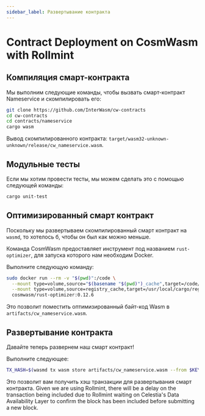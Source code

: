 ```yaml
---
sidebar_label: Развертывание контракта
---
```


# Contract Deployment on CosmWasm with Rollmint
<!-- markdownlint-disable MD013 -->

## Компиляция смарт-контракта

Мы выполним следующие команды, чтобы вызвать смарт-контракт Nameservice и скомпилировать его:

```sh
git clone https://github.com/InterWasm/cw-contracts
cd cw-contracts
cd contracts/nameservice
cargo wasm
```

Вывод скомпилированного контракта: `target/wasm32-unknown-unknown/release/cw_nameservice.wasm`.

## Модульные тесты

Если мы хотим провести тесты, мы можем сделать это с помощью следующей команды:

```sh
cargo unit-test
```

## Оптимизированный смарт контракт

Поскольку мы развертываем скомпилированный смарт контракт на `wasmd`, то хотелось б, чтобы он был как можно меньше.

Команда CosmWasm предоставляет инструмент под названием `rust-optimizer`, для запуска которого нам необходим Docker.

Выполните следующую команду:

```sh
sudo docker run --rm -v "$(pwd)":/code \
  --mount type=volume,source="$(basename "$(pwd)")_cache",target=/code/target \
  --mount type=volume,source=registry_cache,target=/usr/local/cargo/registry \
  cosmwasm/rust-optimizer:0.12.6
```

Это позволит поместить оптимизированный байт-код Wasm в `artifacts/cw_nameservice.wasm`.

## Развертывание контракта

Давайте теперь развернем наш смарт контракт!

Выполните следующее:

```sh
TX_HASH=$(wasmd tx wasm store artifacts/cw_nameservice.wasm --from $KEY_NAME --keyring-backend test $TXFLAG --output json -y | jq -r '.txhash') 
```

Это позволит вам получить хэш транзакции для развертывания смарт контракта. Given we are using Rollmint, there will be a delay on the transaction being included due to Rollmint waiting on Celestia's Data Availability Layer to confirm the block has been included before submitting a new block.
